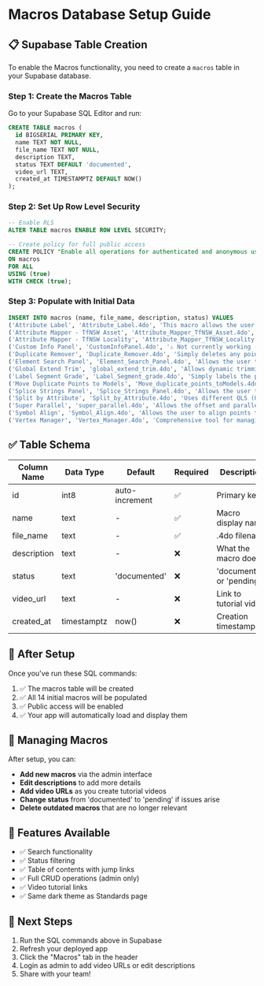 # Macros Database Setup Guide

## 📋 Supabase Table Creation

To enable the Macros functionality, you need to create a `macros` table in your Supabase database.

### Step 1: Create the Macros Table

Go to your Supabase SQL Editor and run:

```sql
CREATE TABLE macros (
  id BIGSERIAL PRIMARY KEY,
  name TEXT NOT NULL,
  file_name TEXT NOT NULL,
  description TEXT,
  status TEXT DEFAULT 'documented',
  video_url TEXT,
  created_at TIMESTAMPTZ DEFAULT NOW()
);
```

### Step 2: Set Up Row Level Security

```sql
-- Enable RLS
ALTER TABLE macros ENABLE ROW LEVEL SECURITY;

-- Create policy for full public access
CREATE POLICY "Enable all operations for authenticated and anonymous users" 
ON macros 
FOR ALL 
USING (true) 
WITH CHECK (true);
```

### Step 3: Populate with Initial Data

```sql
INSERT INTO macros (name, file_name, description, status) VALUES
('Attribute Label', 'Attribute_Label.4do', 'This macro allows the user to select a string or vertex and then pick from a list an attribute they want to label as a leader. Useful for quickly creating labels from existing attribute data without manually typing values.', 'documented'),
('Attribute Mapper - TfNSW Asset', 'Attribute_Mapper_TfNSW_Asset.4do', 'Allows the user to insert the entire attribute hierarchy list values for asset data according to Transport for NSW standards within the BIM schema. Ensures asset attributes comply with TfNSW requirements.', 'documented'),
('Attribute Mapper - TfNSW Locality', 'Attribute_Mapper_TfNSW_Locality.4do', 'Allows the user to insert the entire attribute hierarchy list values for locality data according to Transport for NSW standards within the BIM schema. Ensures locality attributes comply with TfNSW requirements.', 'documented'),
('Custom Info Panel', 'CustomInfoPanel.4do', '⚠️ Not currently working - refrain from using at this time. Custom panel functionality under development.', 'pending'),
('Duplicate Remover', 'Duplicate_Remover.4do', 'Simply deletes any points or strings that have the same XYZ value. Useful for cleaning up survey data and removing redundant geometry.', 'documented'),
('Element Search Panel', 'Element_Search_Panel.4do', 'Allows the user to insert an element ID to then be pinned to the element in question. Useful for quickly locating specific elements in large models.', 'documented'),
('Global Extend Trim', 'global_extend_trim.4do', 'Allows dynamic trimming and extending of various points and strings. Use with caution - can make widespread changes to geometry.', 'documented'),
('Label Segment Grade', 'Label_Segment_grade.4do', 'Simply labels the percent fall on a string. Quickly annotates grade information for review and documentation.', 'documented'),
('Move Duplicate Points to Models', 'Move_duplicate_points_toModels.4do', 'Moves duplicate points to separate models. Somewhat useful for organizing and isolating duplicate geometry for review or cleanup.', 'documented'),
('Splice Strings Panel', 'Splice_Strings_Panel.4do', 'Allows the user to insert a small pothole string into the bigger main string while retaining the vertex attributes of the potholed string. Useful for maintaining attribute data when integrating detailed features into larger strings.', 'documented'),
('Split by Attribute', 'Split_by_Attribute.4do', 'Uses different QLS (Query Language Strings) to split strings based on what''s on the vertex. Useful for breaking strings apart based on attribute changes.', 'documented'),
('Super Parallel', 'super_parallel.4do', 'Allows the offset and parallel of different strings in an MTF fashion but using a macro, so you cannot recalculate this. Creates static parallel strings.', 'documented'),
('Symbol Align', 'Symbol_Align.4do', 'Allows the user to align points to strings and also adjust symbol size and symbol type. Useful for placing and formatting symbols along alignment features.', 'documented'),
('Vertex Manager', 'Vertex_Manager.4do', 'Comprehensive tool for managing vertex attributes and properties on strings. Provides advanced control over vertex-level data.', 'documented');
```

## ✅ Table Schema

| Column Name | Data Type | Default | Required | Description |
|------------|-----------|---------|----------|-------------|
| id | int8 | auto-increment | ✅ | Primary key |
| name | text | - | ✅ | Macro display name |
| file_name | text | - | ✅ | .4do filename |
| description | text | - | ❌ | What the macro does |
| status | text | 'documented' | ❌ | 'documented' or 'pending' |
| video_url | text | - | ❌ | Link to tutorial video |
| created_at | timestamptz | now() | ❌ | Creation timestamp |

## 🎯 After Setup

Once you've run these SQL commands:

1. ✅ The macros table will be created
2. ✅ All 14 initial macros will be populated
3. ✅ Public access will be enabled
4. ✅ Your app will automatically load and display them

## 🔧 Managing Macros

After setup, you can:
- **Add new macros** via the admin interface
- **Edit descriptions** to add more details
- **Add video URLs** as you create tutorial videos
- **Change status** from 'documented' to 'pending' if issues arise
- **Delete outdated macros** that are no longer relevant

## 📱 Features Available

- ✅ Search functionality
- ✅ Status filtering
- ✅ Table of contents with jump links
- ✅ Full CRUD operations (admin only)
- ✅ Video tutorial links
- ✅ Same dark theme as Standards page

## 🚀 Next Steps

1. Run the SQL commands above in Supabase
2. Refresh your deployed app
3. Click the "Macros" tab in the header
4. Login as admin to add video URLs or edit descriptions
5. Share with your team!
